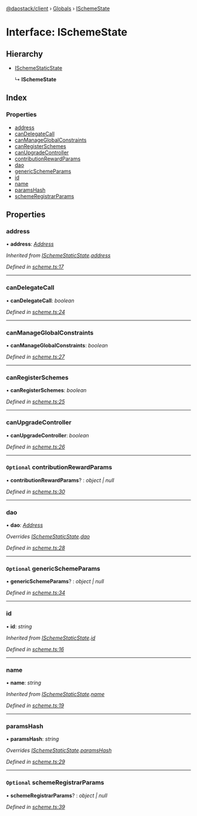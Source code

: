 [@daostack/client](../README.md) › [Globals](../globals.md) › [ISchemeState](ischemestate.md)

# Interface: ISchemeState

## Hierarchy

* [ISchemeStaticState](ischemestaticstate.md)

  ↳ **ISchemeState**

## Index

### Properties

* [address](ischemestate.md#address)
* [canDelegateCall](ischemestate.md#candelegatecall)
* [canManageGlobalConstraints](ischemestate.md#canmanageglobalconstraints)
* [canRegisterSchemes](ischemestate.md#canregisterschemes)
* [canUpgradeController](ischemestate.md#canupgradecontroller)
* [contributionRewardParams](ischemestate.md#optional-contributionrewardparams)
* [dao](ischemestate.md#dao)
* [genericSchemeParams](ischemestate.md#optional-genericschemeparams)
* [id](ischemestate.md#id)
* [name](ischemestate.md#name)
* [paramsHash](ischemestate.md#paramshash)
* [schemeRegistrarParams](ischemestate.md#optional-schemeregistrarparams)

## Properties

###  address

• **address**: *[Address](../globals.md#address)*

*Inherited from [ISchemeStaticState](ischemestaticstate.md).[address](ischemestaticstate.md#address)*

*Defined in [scheme.ts:17](https://github.com/daostack/client/blob/5e8078f/src/scheme.ts#L17)*

___

###  canDelegateCall

• **canDelegateCall**: *boolean*

*Defined in [scheme.ts:24](https://github.com/daostack/client/blob/5e8078f/src/scheme.ts#L24)*

___

###  canManageGlobalConstraints

• **canManageGlobalConstraints**: *boolean*

*Defined in [scheme.ts:27](https://github.com/daostack/client/blob/5e8078f/src/scheme.ts#L27)*

___

###  canRegisterSchemes

• **canRegisterSchemes**: *boolean*

*Defined in [scheme.ts:25](https://github.com/daostack/client/blob/5e8078f/src/scheme.ts#L25)*

___

###  canUpgradeController

• **canUpgradeController**: *boolean*

*Defined in [scheme.ts:26](https://github.com/daostack/client/blob/5e8078f/src/scheme.ts#L26)*

___

### `Optional` contributionRewardParams

• **contributionRewardParams**? : *object | null*

*Defined in [scheme.ts:30](https://github.com/daostack/client/blob/5e8078f/src/scheme.ts#L30)*

___

###  dao

• **dao**: *[Address](../globals.md#address)*

*Overrides [ISchemeStaticState](ischemestaticstate.md).[dao](ischemestaticstate.md#dao)*

*Defined in [scheme.ts:28](https://github.com/daostack/client/blob/5e8078f/src/scheme.ts#L28)*

___

### `Optional` genericSchemeParams

• **genericSchemeParams**? : *object | null*

*Defined in [scheme.ts:34](https://github.com/daostack/client/blob/5e8078f/src/scheme.ts#L34)*

___

###  id

• **id**: *string*

*Inherited from [ISchemeStaticState](ischemestaticstate.md).[id](ischemestaticstate.md#id)*

*Defined in [scheme.ts:16](https://github.com/daostack/client/blob/5e8078f/src/scheme.ts#L16)*

___

###  name

• **name**: *string*

*Inherited from [ISchemeStaticState](ischemestaticstate.md).[name](ischemestaticstate.md#name)*

*Defined in [scheme.ts:19](https://github.com/daostack/client/blob/5e8078f/src/scheme.ts#L19)*

___

###  paramsHash

• **paramsHash**: *string*

*Overrides [ISchemeStaticState](ischemestaticstate.md).[paramsHash](ischemestaticstate.md#paramshash)*

*Defined in [scheme.ts:29](https://github.com/daostack/client/blob/5e8078f/src/scheme.ts#L29)*

___

### `Optional` schemeRegistrarParams

• **schemeRegistrarParams**? : *object | null*

*Defined in [scheme.ts:39](https://github.com/daostack/client/blob/5e8078f/src/scheme.ts#L39)*
